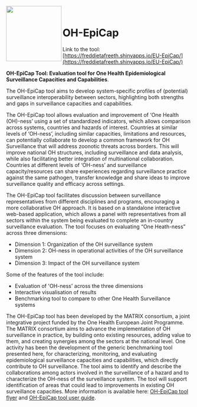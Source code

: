<a href="url"><img src="https://user-images.githubusercontent.com/114069006/198340864-5b46c98a-d8b8-4e1d-80b3-8f7e330b290b.svg" align="left" height="150"></br></a>

# OH-EpiCap
Link to the tool: [https://freddietafreeth.shinyapps.io/EU-EpiCap/](https://freddietafreeth.shinyapps.io/EU-EpiCap/)

**OH-EpiCap Tool: Evaluation tool for One Health Epidemiological Surveillance Capacities and Capabilities**.

The OH-EpiCap tool aims to develop system-specific profiles of (potential) surveillance interoperability between sectors, highlighting both strengths and gaps in surveillance capacities and capabilities. 

The OH-EpiCap tool allows evaluation and improvement of ‘One Health (OH)-ness’ using a set of standardized indicators, which allows comparison across systems, countries and hazards of interest. Countries at similar levels of ‘OH-ness’, including similar capacities, limitations and resources, can potentially collaborate to develop a common framework for OH Surveillance that will address zoonotic threats across borders. This will improve national OH structures, including surveillance and data analysis, while also facilitating better integration of multinational collaboration. Countries at different levels of ‘OH-ness’ and surveillance capacity/resources can share experiences regarding surveillance practice against the same pathogen, transfer knowledge and share ideas to improve surveillance quality and efficacy across settings.

The OH-EpiCap tool facilitates discussion between surveillance representatives from different disciplines and programs, encouraging a more collaborative OH approach. It is based on a standalone interactive web-based application, which allows a panel with representatives from all sectors within the system being evaluated to complete an in-country surveillance evaluation. The tool focuses on evaluating “One Heath-ness” across three dimensions:
* Dimension 1: Organization of the OH surveillance system
* Dimension 2: OH-ness in operational activities of the OH surveillance system
* Dimension 3: Impact of the OH surveillance system

Some of the features of the tool include:
* Evaluation of 'OH-ness' across the three dimensions
* Interactive visualisation of results
* Benchmarking tool to compare to other One Health Surveillance systems

The OH-EpiCap tool has been developed by the MATRIX consortium, a joint integrative project funded by the One Health European Joint Programme. The MATRIX consortium aims to advance the implementation of OH surveillance in practice, by building onto existing resources, adding value to them, and creating synergies among the sectors at the national level. One activity has been the development of the generic benchmarking tool presented here, for characterizing, monitoring, and evaluating epidemiological surveillance capacities and capabilities, which directly contribute to OH surveillance. The tool aims to identify and describe the collaborations among actors involved in the surveillance of a hazard and to characterize the OH-ness of the surveillance system. The tool will support identification of areas that could lead to improvements in existing OH surveillance capacities.
More information is available here: [OH-EpiCap tool flyer](https://onehealthejp.eu/wp-content/uploads/2022/06/OHEJP_MATRIX_OH-EpiCap_flyer_2022_06.pdf) and [OH-EpiCap tool user guide](https://onehealthejp.eu/wp-content/uploads/2022/06/OHEJP_MATRIX_OH-EpiCap_user_guide_2022_06.pdf).
